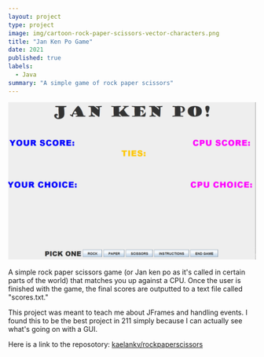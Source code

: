 ```yaml
---
layout: project
type: project
image: img/cartoon-rock-paper-scissors-vector-characters.png
title: "Jan Ken Po Game"
date: 2021
published: true
labels:
  - Java
summary: "A simple game of rock paper scissors"
---
```


<img class="img-fluid" src="../essays/img/image.png">

A simple rock paper scissors game (or Jan ken po as it's called in certain parts of the world) that matches you up against a CPU. Once the user is finished with the game, the final scores are outputted to a text file called "scores.txt."

This project was meant to teach me about JFrames and handling events. I found this to be the best project in 211 simply because I can actually see what's going on with a GUI.

Here is a link to the reposotory:
<a href="https://github.com/kaelankv/rockpaperscissors">kaelankv/rockpaperscissors</a>
